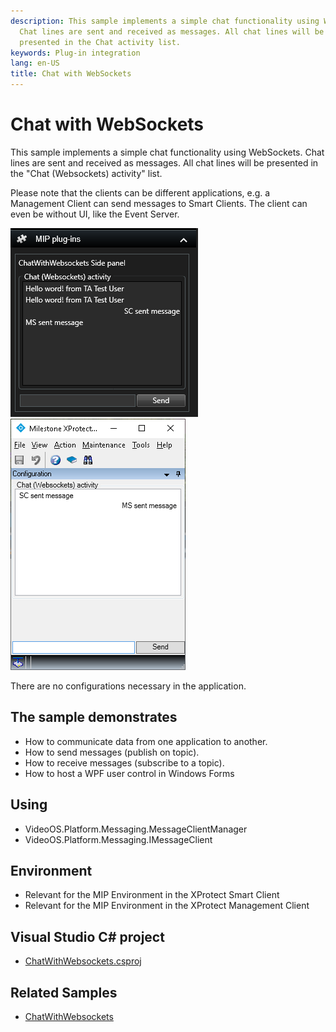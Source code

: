 ```yaml
---
description: This sample implements a simple chat functionality using WebSockets. 
  Chat lines are sent and received as messages. All chat lines will be
  presented in the Chat activity list.
keywords: Plug-in integration
lang: en-US
title: Chat with WebSockets
---
```


# Chat with WebSockets

This sample implements a simple chat functionality using WebSockets. Chat lines
are sent and received as messages. All chat lines will be presented in the
\"Chat (Websockets) activity\" list.

Please note that the clients can be different applications, e.g. a
Management Client can send messages to Smart Clients. The client can
even be without UI, like the Event Server.

![Smart Client](ChatWithWebsocketsSC.png) ![Management Client](ChatWithWebsocketsMC.png)

There are no configurations necessary in the application.

## The sample demonstrates

- How to communicate data from one application to another.
- How to send messages (publish on topic).
- How to receive messages (subscribe to a topic).
- How to host a WPF user control in Windows Forms

## Using

- VideoOS.Platform.Messaging.MessageClientManager
- VideoOS.Platform.Messaging.IMessageClient

## Environment

- Relevant for the MIP Environment in the XProtect Smart Client
- Relevant for the MIP Environment in the XProtect Management Client

## Visual Studio C\# project

- [ChatWithWebsockets.csproj](javascript:clone('https://github.com/milestonesys/mipsdk-samples-plugin','src/PluginSamples.sln');)

## Related Samples

- [ChatWithWebsockets](https://github.com/milestonesys/mipsdk-samples-protocol/ChatWithWebsockets)
